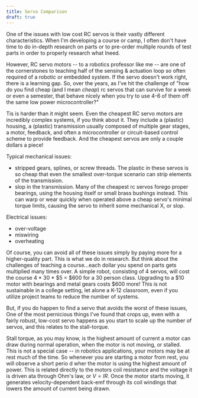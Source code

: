 ```yaml
---
title: Servo Comparison
draft: true
---
```


One of the issues with low cost RC servos is their vastly different characteristics.  When I'm developing a course or camp, I often don't have time to do in-depth research on parts or to pre-order multiple rounds of test parts in order to properly research what Ineed.

However, RC servo motors -- to a robotics professor like me -- are one of the cornerstones to teaching half of the sensing & actuation loop so often required of a robotic or embedded system.
If the servo doesn't work right, there is a learning gap.  So, over the years, as I've hit the challenge of 
"how do you find cheap (and I mean _cheap_) rc servos that can survive for a week or even a semester, that behave nicely when you try to use 4-6 of them off the same low power microcontroller?"

Tis is harder than it might seem.  Even the cheapest RC servo motors are incredibly complex systems, if you think about it.  They include a (plastic) housing, a (plastic) transmission usually composed of multiple gear stages, a motor, feedback, and often a microcontroller or circuit-based control scheme to provide feedback.  And the cheapest servos are only a couple dollars a piece!

Typical mechanical issues:

* stripped gears, splines, or screw threads.  The plastic in these servos is so cheap that even the smallest over-torque scenario can strip elements of the transmission.
* slop in the transmission.  Many of the cheapest rc servos forego proper bearings, using the housing itself or small brass bushings instead.  This can warp or 
wear quickly when operated above a cheap servo's minimal torque limits, causing the servo to inherit some mechanical X, or slop.

Electrical issues:

* over-voltage
* miswiring
* overheating

Of course, you can avoid all of these issues simply by paying more for a higher-quality part.  This is what we do in research.  But think about the challenges of teaching a course...each dollar you spend on parts gets multiplied many times over.  A simple robot, consisting of 4 servos, will cost the course 4 \* 30 \* $5 = $600 for a 30 person class.  Upgrading to a $10 motor with bearings and metal gears costs $600 more!  This is not sustainable in a college setting, let alone a K-12 classroom, even if you utilize project teams to reduce the number of systems.

But, if you do happen to find a servo that avoids the worst of these issues, One of the most pernicious things I've found that crops up, even with a fairly robust, low-cost servo happens as you start to scale up the number of servos, and this relates to the stall-torque.

Stall torque, as you may know, is the highest amount of current a motor can draw during normal operation, when the motor is not moving, or stalled.  This is not a special case -- in robotics applications, your motors may be at rest much of the time.  So whenever you are starting a motor from rest, you will observe a short perio
d wher the motor is using the highest amount of power.  This is related directly to the motors coil resistance and the voltage it is driven ata through Ohm's law, or $V=IR$.  Once the motor starts moving, it generates velocity-dependent back-emf through its coil windings that lowers the amount of current being drawn.
